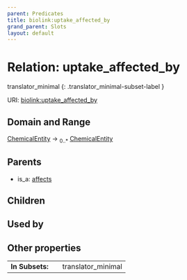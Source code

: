 ```yaml
---
parent: Predicates
title: biolink:uptake_affected_by
grand_parent: Slots
layout: default
---
```


# Relation: uptake_affected_by

translator_minimal
{: .translator_minimal-subset-label }




URI: [biolink:uptake_affected_by](https://w3id.org/biolink/vocab/uptake_affected_by)

## Domain and Range

[ChemicalEntity](ChemicalEntity.md) ->  <sub>0..\*</sub> [ChemicalEntity](ChemicalEntity.md)

## Parents

 *  is_a: [affects](affects.md)

## Children


## Used by


## Other properties

|  |  |  |
| --- | --- | --- |
| **In Subsets:** | | translator_minimal |

